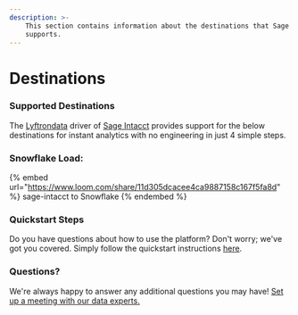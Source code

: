 ```yaml
---
description: >-
    This section contains information about the destinations that Sage Intacct
    supports.
---
```


# Destinations

### Supported Destinations

The [Lyftrondata](https://www.lyftrondata.com/) driver of [Sage Intacct](https://www.lyftrondata.com/integration/sage-intacct/) provides support for the below destinations for instant analytics with no engineering in just 4 simple steps.

### Snowflake Load:

{% embed url="https://www.loom.com/share/11d305dcacee4ca9887158c167f5fa8d" %}
sage-intacct to Snowflake
{% endembed %}

### Quickstart Steps

Do you have questions about how to use the platform? Don't worry; we've got you covered. Simply follow the quickstart instructions [here](../../../quickstart-steps.md).

### Questions? <a href="#questions" id="questions"></a>

We're always happy to answer any additional questions you may have! [Set up a meeting with our data experts.](https://www.lyftrondata.com/book-a-meeting/)
